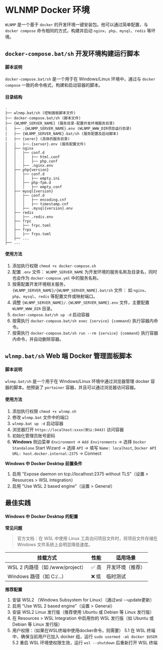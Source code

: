 # WLNMP Docker 环境

`WLNMP` 是一个基于 `docker` 的开发环境一键安装包。他可以通过简单配置，与 `docker compose` 命令相同的方式，构建并启动 `nginx`、`php`、`mysql`、`redis` 等环境。

## **`docker-compose.bat/sh` 开发环境构建运行脚本**

#### 脚本说明

`docker-compose.bat/sh` 是一个用于在 Windows/Linux 环境中，通过与 `docker compose` 一致的命令格式，构建和启动容器的脚本。

#### 目录结构
```
.
├── wlnmp.bat/sh (控制面板脚本文件)
├── docker-compose.bat/sh (脚本文件)
├── {WLNMP_SERVER_NAME} (服务目录-配置开发环境服务目录)
│   ├── .{WLNMP_SERVER_NAME}.env (WLNMP_WWW_DIR项目运行目录)
│   ├── {WLNMP_SERVER_NAME}.bat/sh (服务配置及启动脚本)
│   ├── {serer} (具体的服务目录)
│   │   ├──.{server}.env (服务配置文件)
│   ├── nginx
│   │   ├── conf.d
│   │   │   ├── html.conf
│   │   │   ├── php.conf
│   │   ├── .nginx.env
│   ├── php{version}
│   │   ├── conf.d
│   │   │   ├── empty.ini
│   │   ├── php-fpm.d
│   │   │   ├── empty.conf
│   ├── mysql{version}
│   │   ├── conf.d
│   │   │   ├── encoding.cnf
│   │   │   ├── timestamp.cnf
│   │   ├── .mysql{version}.env
│   ├── redis
│   │   ├── .redis.env
│   ├── frpc
│   │   ├── frpc.toml
│   ├── frps
│   │   ├── frps.toml
│   ├── ...
├── ...
```

#### 使用方法

1. 添加执行权限 `chmod +x docker-compose.sh`
2. 配置 `.env` 文件：
    `WLNMP_SERVER_NAME` 为开发环境的服务名称及目录名，同时也会作为 `docker-compose.yml` 中的服务名称。
3. 按需配置开发环境相关服务，`{WLNMP_SERVER_NAME}/{WLNMP_SERVER_NAME}.bat/sh` 文件：
    如 `nginx`、`php`、`mysql`、`redis` 等配置文件或映射端口。
4. 调整 `{WLNMP_SERVER_NAME}/.{WLNMP_SERVER_NAME}.env` 文件，主要配置 `WLNMP_WWW_DIR` 目录。
5. `docker-compose.bat/sh up -d` 启动容器
6. 按需执行 `docker-compose.bat/sh exec {service} {command}` 执行容器内命令。
7. 按需执行 `docker-compose.bat/sh run --rm {service} {command}` 执行容器内命令，并自动删除容器。

## **`wlnmp.bat/sh` Web 端 Docker 管理面板脚本**

#### 脚本说明

`wlnmp.bat/sh` 是一个用于在 Windows/Linux 环境中通过浏览器管理 docker 容器的脚本。他预装了 `portainer` 容器，并且可以通过浏览器访问容器。

#### 使用方法

1. 添加执行权限 `chmod +x wlnmp.sh`
2. 修改 `wlnmp.bat` 文件中的端口
3. `wlnmp.bat up -d` 启动容器
4. 浏览器打开 `https://localhost:xxxx(默认:9443)` 访问容器
5. 初始化管理员账号密码
6. **Windows** 侧边菜单 `Environment` -> `Add Environments` -> 选择 `Docker Standalone` Start Wizard -> 选择 `API` -> 填写 `Name: localhost`, `Docker API URL: host.docker.internal:2375` -> Connect

**Windows 中 Docker Desktop 前置条件**

1. 启用 "Expose daemon on tcp://localhost:2375 without TLS"（设置 > Resources > WSL Integration）
2. 启用 "Use WSL 2 based engine"（设置 > General）

## **最佳实践**

#### Windows 中 Docker Desktop 的配置

**常见问题**

> 官方文档：在 WSL 中使用 Linux 工具访问项目文件时，将项目文件存储在 Windows 文件系统上会明显降低速度。

| 挂载方式	| 性能	| 适用场景 |
|---|---|---|
|WSL 2 内路径（如 /www/project）|	✅ 高	|开发环境（推荐）|
|Windows 路径（如 C:/...）|	❌ 低	|临时测试|

**推荐配置**

1. 安装 WSL2 （Windows Subsystem for Linux）（通过wsl --update更新）
2. 启用 "Use WSL 2 based engine"（设置 > General）
3. 安装 WSL2 Linux 发行版（推荐使用 Ubuntu 或 Debian 等 Linux 发行版）
4. 在 Resources > WSL Integration 中启用你的 WSL 发行版（如 Ubuntu 或 Debian 等 Linux 发行版）
5. 用户权限：（如果在WSL终端中使用docker命令，则需要）
5.1 在 WSL 终端中，确保当前用户已加入 docker 组，运行 `sudo usermod -aG docker $USER`
5.2 重启 WSL 环境使权限生效，运行 `wsl --shutdown` 后重新打开 WSL 终端